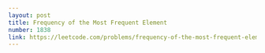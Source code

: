 ```yaml
---
layout: post
title: Frequency of the Most Frequent Element
number: 1838
link: https://leetcode.com/problems/frequency-of-the-most-frequent-element
---
```

